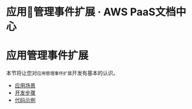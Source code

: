 # 应用管理事件扩展 · AWS PaaS文档中心

# 应用管理事件扩展

本节将让您对`应用管理事件扩展`开发有基本的认识。

  * [应用场景](<app-custom-action-scenes.html>)
  * [开发步骤](<app-custom-action-dev.html>)
  * [代码示例](<app-custom-action-sample.html>)